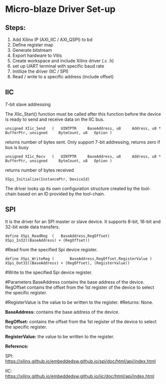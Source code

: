 # Micro-blaze Driver Set-up
## Steps:
  1. Add Xilinx IP (AXI_IIC / AXI_QSPI) to bd
  2. Define register map 
  3. Generate bitstream 
  4. Export hardware to Vitis
  5. Create workspace and include Xilinx driver (.c .h)
  6. set up UART terminal with specific baud rate 
  7. Initilize the driver (IIC / SPI)
  8. Read / write to a specific address (include offset)

## IIC

7-bit slave addressing 

The XIic_Start() function must be called after this function before the device is ready to send and receive data on the IIC bus.


```unsigned XIic_Send	(	UINTPTR 	BaseAddress, u8 	Address, u8 * 	BufferPtr, unsigned 	ByteCount, u8 	Option )```

returns number of bytes sent. Only support 7-bit addressing, returns zero if bus is busy  

```unsigned XIic_Recv	(	UINTPTR 	BaseAddress, u8 	Address, u8 * 	BufferPtr, unsigned 	ByteCount, u8 	Option )```	

returns number of bytes received 

```XSpi_Initialize(InstancePtr, DeviceId) ``` 

The driver looks up its own configuration structure created by the tool-chain based on an ID provided by the tool-chain.


## SPI
 It is the driver for an SPI master or slave device. It supports 8-bit, 16-bit and 32-bit wide data transfers.


```define XSpi_ReadReg	(	BaseAddress,RegOffset)		   XSpi_In32((BaseAddress) + (RegOffset))```

#Read from the specified Spi device register.

```define XSpi_WriteReg	(	 	BaseAddress,RegOffset,RegisterValue )		XSpi_Out32((BaseAddress) + (RegOffset), (RegisterValue))```

#Write to the specified Spi device register.

#Parameters
  BaseAddress	contains the base address of the device.
  RegOffset	contains the offset from the 1st register of the device to select the specific register.

#RegisterValue	is the value to be written to the register.
#Returns: None.

**BaseAddress:**	contains the base address of the device.

**RegOffset:**	contains the offset from the 1st register of the device to select the specific register.

**RegisterValue:** the value to be written to the register.



**Reference:**

SPI:
https://xilinx.github.io/embeddedsw.github.io/spi/doc/html/api/index.html


IIC: 
https://xilinx.github.io/embeddedsw.github.io/iic/doc/html/api/index.html

